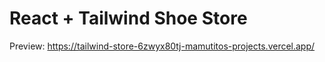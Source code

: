 # React + Tailwind Shoe Store

Preview: https://tailwind-store-6zwyx80tj-mamutitos-projects.vercel.app/
